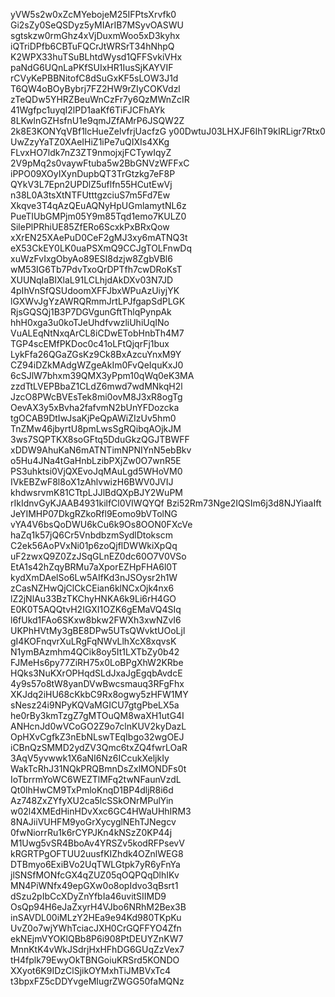 yVW5s2w0xZcMYebojeM25IFPtsXrvfk0
Gi2sZy0SeQSDyz5yMIArIB7MSyvOASWU
sgtskzw0rmGhz4xVjDuxmWoo5xD3kyhx
iQTriDPfb6CBTuFQCrJtWRSrT34hNhpQ
K2WPX33huTSuBLhtdWysd1QFFSvkiVHx
paNdG6UQnLaPKfSUIxHR1IusSjKAYVIF
rCVyKePBBNitofC8dSuGxKF5sLOW3J1d
T6QW4oBOyBybrj7FZ2HW9rZIyCOKVdzl
zTeQDw5YHRZBeuWnCzFr7y6QzMWnZcIR
41Wgfpc1uyqI2lPD1aaKf6TiFJCFhAYk
8LKwlnGZHsfnU1e9qmJZfAMrP6JSQW2Z
2k8E3KONYqVBf1lcHueZelvfrjUacfzG
y00DwtuJ03LHXJF6IhT9kIRLigr7Rtx0
UwZzyYaTZ0XAeIHiZ1iPe7uQIXIs4XKg
FLvxHO7ldk7nZ3ZT9nmojxjFCTywIqyZ
2V9pMq2s0vaywFtuba5w2BbGNVzWFFxC
iPPO09XOyIXynDupbQT3TrGtzkg7eF8P
QYkV3L7Epn2UPDlZ5uflfn55HCutEwVj
n38L0A3tsXtNTFUtttgzciuS7m5Fd7Ew
Xkqve3T4qAzQEuAQNyHpUGmlamytNL6z
PueTIUbGMPjm05Y9m85Tqd1emo7KULZ0
SilePlPRhiUE85ZfERo6ScxkPxBRxQow
xXrEN25XAePuD0CeF2gMJ3xy6mATNQ3t
eX53CkEY0LK0uaPSXmQ9CCJgTOLFnwDq
xuWzFvIxgObyAo89ESI8dzjw8ZgbVBl6
wM53IG6Tb7PdvTxoQrDPTfh7cwDRoKsT
XUUNqIaBIXlaL91LCLhjdAkDXv03N7JD
4pIhVnSfQSUdoomXFFJbxWPuAzUiyjYK
lGXWvJgYzAWRQRmmJrtLPJfgapSdPLGK
RjsGQSQj1B3P7DGVgunGftThlqPynpAk
hhH0xga3u0koTJeUhdfvwzliUhiUqINo
VuALEqNtNxqArCL8iCDwETobHnbTh4M7
TGP4scEMfPKDoc0c41oLFtQjqrFj1bux
LykFfa26QGaZGsKz9Ck8BxAzcuYnxM9Y
CZ94iDZkMAdgWZgeAkIm0FvQeIquKxJ0
6cSJlW7bhxm39QMX3yPpm10qWq0eK3MA
zzdTtLVEPBbaZ1CLdZ6mwd7wdMNkqH2l
JzcO8PWcBVEsTek8mi0ovM8J3xR8ogTg
OevAX3y5xBvha2fafvmN2bUnYFDozcka
tgOCAB9DtIwJsaKjPeQpAWiZIzUv5hm0
TnZMw46jbyrtU8pmLwsSgRQibqAOjkJM
3ws7SQPTKX8soGFtq5DduGkzQGJTBWFF
xDDW9AhuKaN6mATNTimNPNIYnN5ebBkv
o5Hu4JNa4tGaHnbLzibPXjZw0O7wnR5E
PS3uhktsi0VjQXEvoJqMAuLgd5WHoVM0
IVkEBZwF8l8oX1zAhlvwizH6BWV0JVIJ
khdwsrvmK81CTtpLJJlBdQXpBJY2WuPM
rIkIdnvGyKJAAB4931kilfCl0VIWQYQf
Bzi52Rm73Nge2IQSIm6j3d8NJYiaaIft
JeYIMHP07DkgRZkoRfl9Eomo9bVTolNG
vYA4V6bsQoDWU6kCu6k9Os8OON0FXcVe
haZq1k57jQ6Cr5VnbdbzmSydlDtokscm
C2ek56AoPVxNi01p6zoQjflDWWkiXpQq
uF2zwxQ9Z0ZzJSqGLnEZ0dc60O7V0VSo
EtA1s42hZqyBRMu7aXporEZHpFHA6l0T
kydXmDAelSo6Lw5AIfKd3nJSOysr2h1W
zCasNZHwQjClCkCEian6klNCxOjk4nx6
lZ2jNlAu33BzTKChyHNKA6k9Li6rH4GO
E0K0T5AQQtvH2IGXI1OZK6gEMaVQ4SIq
l6fUkd1FAo6SKxw8bkw2FWXh3xwNZvI6
UKPhHVtMy3gBE8DPw5UTsQWvktUOoLjl
gI4KOFnqvrXuLRgFqNWvLlhXcX8xqvsK
N1ymBAzmhm4QCik8oy5It1LXTbZy0b42
FJMeHs6py77ZiRH75x0LoBPgXhW2KRbe
HQks3NuKXrOPHqdSLdJxaJgEgqbAvdcE
4y9s57o8tW8yanDVwBwcsmauq3RFgFhx
XKJdq2iHU68cKkbC9Rx8ogwy5zHFW1MY
sNesz24i9NPyKQVaMGICU7gtgPbeLX5a
he0rBy3kmTzgZ7gMTOuQM8waXH1utG4I
ANHcnJd0wVCoGO2Z9o7clnKUV2kyDazL
OpHXvCgfkZ3nEbNLswTEqIbgo32wgOEJ
iCBnQzSMMD2ydZV3Qmc6txZQ4fwrLOaR
3AqV5yvwwk1X6aNI6Nz6ICcukXeljkIy
WakTcRhJ31NQkPRQBmnDsZxlMONDFs0t
IoTbrrmYoWC6WEZTlMFq2twNFaunVzdL
Qt0lhHwCM9TxPmloKnqD1BP4dljR8i6d
Az748ZxZYfyXU2ca5lcSSkONrMPulYin
w02l4XMEdHinHDvXxc6GC4HWaUHhIRM3
8NAJiiVUHFM9yoGrXycyglNEhTJNegcv
0fwNiorrRu1k6rCYPJKn4kNSzZ0KP44j
M1Uwg5vSR4BboAv4YRSZv5kodRFPsevV
kRGRTPgOFTUU2uusfKIZhdk4OZnlWEG8
DTBmyo6ExiBVo2UqTWLGtpk7yR6yFnYa
jlSNSfMONfcGX4qZUZ05qOQPQqDlhIKv
MN4PiWNfx49epGXw0o8opIdvo3qBsrt1
dSzu2pIbCcXDyZnYfbIa46uvitSIIMD9
OsQp94H6eJaZxyrH4VJbo6NRhM2Bex3B
inSAVDL00iMLzY2HEa9e94Kd980TKpKu
UvZ0o7wjYWhTciacJXH0CrGQFFYO4Zfn
ekNEjmVYOKlQBb8P6i908PtDEUYZnKW7
MnnKtK4vWkJSdrjHxHFhDG6GUqZzVex7
tH4fplk79EwyOkTBNGoiuKRSrd5KONDO
XXyot6K9IDzClSjikOYMxhTiJMBVxTc4
t3bpxFZ5cDDYvgeMIugrZWGG50faMQNz
